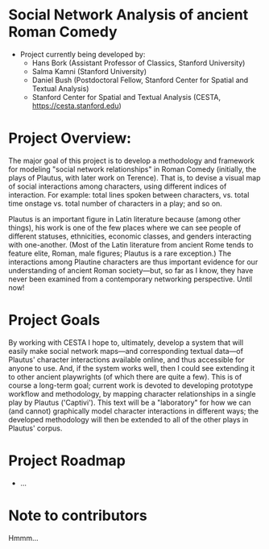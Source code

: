# Social Network Analysis of ancient Roman Comedy 

* Project currently being developed by:
    - Hans Bork (Assistant Professor of Classics, Stanford University)
    - Salma Kamni (Stanford University)
    - Daniel Bush (Postdoctoral Fellow, Stanford Center for Spatial and Textual Analysis)
    - Stanford Center for Spatial and Textual Analysis (CESTA, https://cesta.stanford.edu)


# Project Overview:

The major goal of this project is to develop a methodology and framework for modeling "social
network relationships" in Roman Comedy (initially, the plays of Plautus, with later work on
Terence). That is, to devise a visual map of social interactions among characters, using
different indices of interaction. For example: total lines spoken between characters, vs.
total time onstage vs. total number of characters in a play; and so on. 

Plautus is an important figure in Latin literature because (among other things), his work is
one of the few places where we can see people of different statuses, ethnicities, economic
classes, and genders interacting with one-another. (Most of the Latin literature from ancient
Rome tends to feature elite, Roman, male figures; Plautus is a rare exception.) The
interactions among Plautine characters are thus important evidence for our understanding of
ancient Roman society—but, so far as I know, they have never been examined from a contemporary
networking perspective. Until now!


# Project Goals

By working with CESTA I hope to, ultimately, develop a system that will easily make social
network maps—and corresponding textual data—of Plautus' character interactions available
online, and thus accessible for anyone to use. And, if the system works well, then I could see
extending it to other ancient playwrights (of which there are quite a few).  This is of course
a long-term goal; current work is devoted to developing prototype workflow and methodology, by
mapping character relationships in a single play by Plautus ('Captivi'). This text will be a
"laboratory" for how we can (and cannot) graphically model character interactions in different
ways; the developed methodology will then be extended to all of the other plays in Plautus'
corpus.


# Project Roadmap

* ...

# Note to contributors

Hmmm...
